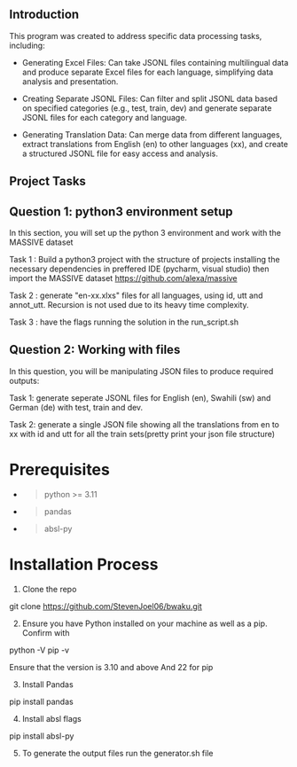 
## Introduction

This program was created to address specific data processing tasks, including:

- Generating Excel Files: Can take JSONL files containing multilingual data and produce separate Excel files for each language, simplifying data analysis and presentation.

- Creating Separate JSONL Files: Can filter and split JSONL data based on specified categories (e.g., test, train, dev) and generate separate JSONL files for each category and language.

- Generating Translation Data: Can merge data from different languages, extract translations from English (en) to other languages (xx), and create a structured JSONL file for easy access and analysis.

## Project Tasks
## Question 1: python3 environment setup 
In this section, you will set up the python 3 environment and work with the MASSIVE dataset

Task 1 : Build a python3 project with the structure of projects installing the necessary dependencies in preffered IDE (pycharm, visual studio) then import the MASSIVE dataset https://github.com/alexa/massive

Task 2 : generate "en-xx.xlxs" files for all languages, using id, utt and annot_utt. Recursion is not used due to its heavy time complexity.

Task 3 : have the flags running the solution in the run_script.sh

## Question 2: Working with files 
In this question, you will be manipulating JSON files to produce required outputs:

Task 1: generate seperate JSONL files for English (en), Swahili (sw) and German (de) with test, train and dev.

Task 2: generate a single JSON file showing all the translations from en to xx with id and utt for all the train sets(pretty print your json file structure)

# Prerequisites
- >python >= 3.11
- >pandas
- >absl-py


# Installation Process

1. Clone the repo

git clone https://github.com/StevenJoel06/bwaku.git


2. Ensure you have Python installed on your machine as well as a pip. Confirm with 

python -V
pip -v

Ensure that the version is 3.10 and above And 22 for pip

3. Install Pandas

pip install pandas


4. Install absl flags

pip install absl-py


5. To generate the output files run the generator.sh file 
